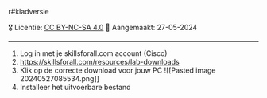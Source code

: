 r#kladversie 

🎖️ Licentie: [CC BY-NC-SA 4.0](https://creativecommons.org/licenses/by-nc-sa/4.0/)
📅 Aangemaakt: 27-05-2024

---
1. Log in met je skillsforall.com account (Cisco)
2. https://skillsforall.com/resources/lab-downloads
3. Klik op de correcte download voor jouw PC
![[Pasted image 20240527085534.png]]
4. Installeer het uitvoerbare bestand
